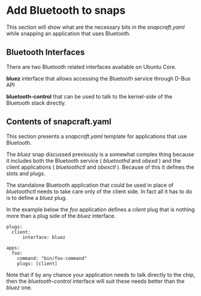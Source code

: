 # Add Bluetooth to snaps

This section will show what are the necessary bits in the  *snapcraft.yaml*  while snapping an application that uses Bluetooth.

## Bluetooth Interfaces

There are two Bluetooth related interfaces available on Ubuntu Core.

**bluez**  interface that allows accessing the Bluetooth service through D-Bus API

**bluetooth-control**  that can be used to talk to the kernel-side of the Bluetooth stack directly.

## Contents of snapcraft.yaml

This section presents a  *snapcraft.yaml*  template for applications that use Bluetooth.

The  *bluez*  snap discussed previously is a somewhat complex thing because it includes both the Bluetooth service ( *bluetoothd*  and  *obexd* ) and the client applications ( *bluetoothctl*  and  *obexctl* ). Because of this it defines the slots and plugs.

The standalone Bluetooth application that could be used in place of  *bluetoothctl*  needs to take care only of the client side. In fact all it has to do is to define a  *bluez*  plug.

In the example below the  *foo*  application defines a  *client*  plug that is nothing more than a plug side of the  *bluez*  interface.
```
plugs:
  client:
      interface: bluez

apps:
  foo:
    command: "bin/foo-command"
    plugs: [client]

```
Note that if by any chance your application needs to talk directly to the chip, then the  *bluetooth-control*  interface will suit these needs better than the  *bluez*  one.
